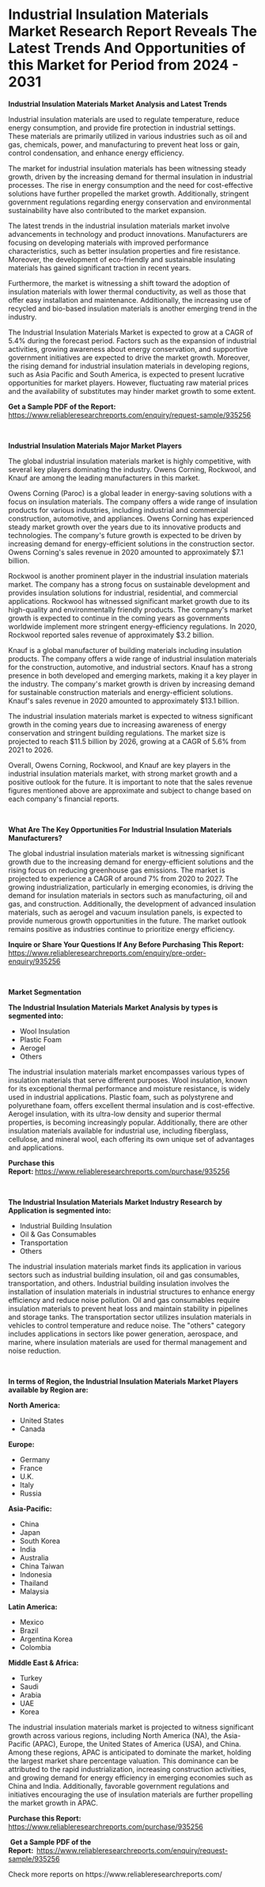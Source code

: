 <p><h1>Industrial Insulation Materials Market Research Report Reveals The Latest Trends And Opportunities of this Market for Period from 2024 - 2031</h1></p><p><strong>Industrial Insulation Materials Market Analysis and Latest Trends</strong></p>
<p><p>Industrial insulation materials are used to regulate temperature, reduce energy consumption, and provide fire protection in industrial settings. These materials are primarily utilized in various industries such as oil and gas, chemicals, power, and manufacturing to prevent heat loss or gain, control condensation, and enhance energy efficiency.</p><p>The market for industrial insulation materials has been witnessing steady growth, driven by the increasing demand for thermal insulation in industrial processes. The rise in energy consumption and the need for cost-effective solutions have further propelled the market growth. Additionally, stringent government regulations regarding energy conservation and environmental sustainability have also contributed to the market expansion.</p><p>The latest trends in the industrial insulation materials market involve advancements in technology and product innovations. Manufacturers are focusing on developing materials with improved performance characteristics, such as better insulation properties and fire resistance. Moreover, the development of eco-friendly and sustainable insulating materials has gained significant traction in recent years.</p><p>Furthermore, the market is witnessing a shift toward the adoption of insulation materials with lower thermal conductivity, as well as those that offer easy installation and maintenance. Additionally, the increasing use of recycled and bio-based insulation materials is another emerging trend in the industry.</p><p>The Industrial Insulation Materials Market is expected to grow at a CAGR of 5.4% during the forecast period. Factors such as the expansion of industrial activities, growing awareness about energy conservation, and supportive government initiatives are expected to drive the market growth. Moreover, the rising demand for industrial insulation materials in developing regions, such as Asia Pacific and South America, is expected to present lucrative opportunities for market players. However, fluctuating raw material prices and the availability of substitutes may hinder market growth to some extent.</p></p>
<p><strong>Get a Sample PDF of the Report:&nbsp;</strong> <a href="https://www.reliableresearchreports.com/enquiry/request-sample/935256">https://www.reliableresearchreports.com/enquiry/request-sample/935256</a></p>
<p>&nbsp;</p>
<p><strong>Industrial Insulation Materials Major Market Players</strong></p>
<p><p>The global industrial insulation materials market is highly competitive, with several key players dominating the industry. Owens Corning, Rockwool, and Knauf are among the leading manufacturers in this market. </p><p>Owens Corning (Paroc) is a global leader in energy-saving solutions with a focus on insulation materials. The company offers a wide range of insulation products for various industries, including industrial and commercial construction, automotive, and appliances. Owens Corning has experienced steady market growth over the years due to its innovative products and technologies. The company's future growth is expected to be driven by increasing demand for energy-efficient solutions in the construction sector. Owens Corning's sales revenue in 2020 amounted to approximately $7.1 billion.</p><p>Rockwool is another prominent player in the industrial insulation materials market. The company has a strong focus on sustainable development and provides insulation solutions for industrial, residential, and commercial applications. Rockwool has witnessed significant market growth due to its high-quality and environmentally friendly products. The company's market growth is expected to continue in the coming years as governments worldwide implement more stringent energy-efficiency regulations. In 2020, Rockwool reported sales revenue of approximately $3.2 billion.</p><p>Knauf is a global manufacturer of building materials including insulation products. The company offers a wide range of industrial insulation materials for the construction, automotive, and industrial sectors. Knauf has a strong presence in both developed and emerging markets, making it a key player in the industry. The company's market growth is driven by increasing demand for sustainable construction materials and energy-efficient solutions. Knauf's sales revenue in 2020 amounted to approximately $13.1 billion.</p><p>The industrial insulation materials market is expected to witness significant growth in the coming years due to increasing awareness of energy conservation and stringent building regulations. The market size is projected to reach $11.5 billion by 2026, growing at a CAGR of 5.6% from 2021 to 2026.</p><p>Overall, Owens Corning, Rockwool, and Knauf are key players in the industrial insulation materials market, with strong market growth and a positive outlook for the future. It is important to note that the sales revenue figures mentioned above are approximate and subject to change based on each company's financial reports.</p></p>
<p>&nbsp;</p>
<p><strong>What Are The Key Opportunities For Industrial Insulation Materials Manufacturers?</strong></p>
<p><p>The global industrial insulation materials market is witnessing significant growth due to the increasing demand for energy-efficient solutions and the rising focus on reducing greenhouse gas emissions. The market is projected to experience a CAGR of around 7% from 2020 to 2027. The growing industrialization, particularly in emerging economies, is driving the demand for insulation materials in sectors such as manufacturing, oil and gas, and construction. Additionally, the development of advanced insulation materials, such as aerogel and vacuum insulation panels, is expected to provide numerous growth opportunities in the future. The market outlook remains positive as industries continue to prioritize energy efficiency.</p></p>
<p><strong>Inquire or Share Your Questions If Any Before Purchasing This Report:</strong> <a href="https://www.reliableresearchreports.com/enquiry/pre-order-enquiry/935256">https://www.reliableresearchreports.com/enquiry/pre-order-enquiry/935256</a></p>
<p>&nbsp;</p>
<p><strong>Market Segmentation</strong></p>
<p><strong>The Industrial Insulation Materials Market Analysis by types is segmented into:</strong></p>
<p><ul><li>Wool Insulation</li><li>Plastic Foam</li><li>Aerogel</li><li>Others</li></ul></p>
<p><p>The industrial insulation materials market encompasses various types of insulation materials that serve different purposes. Wool insulation, known for its exceptional thermal performance and moisture resistance, is widely used in industrial applications. Plastic foam, such as polystyrene and polyurethane foam, offers excellent thermal insulation and is cost-effective. Aerogel insulation, with its ultra-low density and superior thermal properties, is becoming increasingly popular. Additionally, there are other insulation materials available for industrial use, including fiberglass, cellulose, and mineral wool, each offering its own unique set of advantages and applications.</p></p>
<p><strong>Purchase this Report:&nbsp;</strong><a href="https://www.reliableresearchreports.com/purchase/935256">https://www.reliableresearchreports.com/purchase/935256</a></p>
<p>&nbsp;</p>
<p><strong>The Industrial Insulation Materials Market Industry Research by Application is segmented into:</strong></p>
<p><ul><li>Industrial Building Insulation</li><li>Oil & Gas Consumables</li><li>Transportation</li><li>Others</li></ul></p>
<p><p>The industrial insulation materials market finds its application in various sectors such as industrial building insulation, oil and gas consumables, transportation, and others. Industrial building insulation involves the installation of insulation materials in industrial structures to enhance energy efficiency and reduce noise pollution. Oil and gas consumables require insulation materials to prevent heat loss and maintain stability in pipelines and storage tanks. The transportation sector utilizes insulation materials in vehicles to control temperature and reduce noise. The "others" category includes applications in sectors like power generation, aerospace, and marine, where insulation materials are used for thermal management and noise reduction.</p></p>
<p>&nbsp;</p>
<p><strong>In terms of Region, the Industrial Insulation Materials Market Players available by Region are:</strong></p>
<p>
    <p> <strong> North America: </strong>
        <ul>
            <li>United States</li>
            <li>Canada</li>
        </ul>
        </p> 
    <p> <strong> Europe: </strong>
        <ul>
            <li>Germany</li>
            <li>France</li>
            <li>U.K.</li>
            <li>Italy</li>
            <li>Russia</li>
        </ul>
        </p> 
    <p> <strong> Asia-Pacific: </strong>
        <ul>
            <li>China</li>
            <li>Japan</li>
            <li>South Korea</li>
            <li>India</li>
            <li>Australia</li>
            <li>China Taiwan</li>
            <li>Indonesia</li>
            <li>Thailand</li>
            <li>Malaysia</li>
        </ul>
        </p> 
    <p> <strong> Latin America: </strong>
        <ul>
            <li>Mexico</li>
            <li>Brazil</li>
            <li>Argentina Korea</li>
            <li>Colombia</li>
        </ul>
        </p> 
    <p> <strong> Middle East & Africa: </strong>
        <ul>
            <li>Turkey</li>
            <li>Saudi</li>
            <li>Arabia</li>
            <li>UAE</li>
            <li>Korea</li>
        </ul>
    </p>
    </p>
<p><p>The industrial insulation materials market is projected to witness significant growth across various regions, including North America (NA), the Asia-Pacific (APAC), Europe, the United States of America (USA), and China. Among these regions, APAC is anticipated to dominate the market, holding the largest market share percentage valuation. This dominance can be attributed to the rapid industrialization, increasing construction activities, and growing demand for energy efficiency in emerging economies such as China and India. Additionally, favorable government regulations and initiatives encouraging the use of insulation materials are further propelling the market growth in APAC.</p></p>
<p><strong>Purchase this Report: </strong><a href="https://www.reliableresearchreports.com/purchase/935256">https://www.reliableresearchreports.com/purchase/935256</a></p>
<p>&nbsp;<strong>Get a Sample PDF of the Report:&nbsp;&nbsp;</strong><a href="https://www.reliableresearchreports.com/enquiry/request-sample/935256">https://www.reliableresearchreports.com/enquiry/request-sample/935256</a></p>
<p><strong></strong></p>
<p>Check more reports on https://www.reliableresearchreports.com/</p>